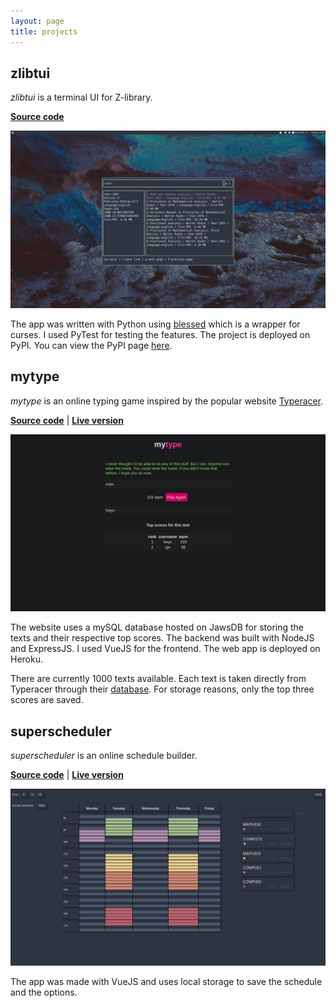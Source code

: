 ```yaml
---
layout: page
title: projects
---
```


## zlibtui

_zlibtui_ is a terminal UI for Z-library.

__[Source code](https://github.com/jfto23/zlibtui)__

![](/assets/images/zlibtui_pic.png)

The app was written with Python using
[blessed](https://pypi.org/project/blessed/) which is a wrapper for curses.
I used PyTest for testing the features. The project is 
deployed on PyPI. You can view the PyPI page [here](https://pypi.org/project/zlibtui/).

## mytype

_mytype_ is an online typing game
inspired by
the popular website [Typeracer](https://typeracer.com). 

__[Source
code](https://github.com/jfto23/mytype)__ | __[Live
version](https://serene-dawn-01436.herokuapp.com)__

![](/assets/images/mytype_pic.png)

The website uses a mySQL database hosted on JawsDB for storing the texts and
their respective top scores. The backend was built with NodeJS and ExpressJS. I used VueJS for
the frontend. The web app is deployed on Heroku.

There are currently 1000 texts available. Each text is taken directly from
Typeracer through their [database](http://typeracerdata.com/texts). For storage
reasons, only the top three scores are saved.

## superscheduler

_superscheduler_ is an online schedule builder.

__[Source code](https://github.com/jfto23/superscheduler/)__ | __[Live
version](https://jfto23.github.io/superscheduler/)__

![](/assets/images/superscheduler.png)

The app was made with VueJS and uses local storage to save the schedule and the
options. 
